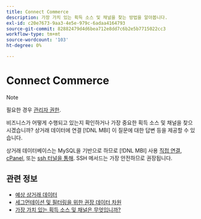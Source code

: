 ```yaml
---
title: Connect Commerce
description: 가장 가치 있는 획득 소스 및 채널을 찾는 방법을 알아봅니다.
exl-id: c20e7673-9aa3-4e5e-979c-6adaa4164793
source-git-commit: 82882479d4d6bea712e8dd7c6b2e5b7715022cc3
workflow-type: tm+mt
source-wordcount: '103'
ht-degree: 0%

---
```


# Connect Commerce

>[!NOTE]
>
>필요한 경우 [관리자 권한](../../../administrator/user-management/user-management.md).

비즈니스가 어떻게 수행되고 있는지 확인하거나 가장 중요한 획득 소스 및 채널을 찾으시겠습니까? 상거래 데이터에 연결 [!DNL MBI] 이 질문에 대한 답변 등을 제공할 수 있습니다.

상거래 데이터베이스는 MySQL을 기반으로 하므로 [!DNL MBI] 사용 [직접 연결](../integrations/mysql-via-a-direct-connection.md), [cPanel](../integrations/mysql-via-cpanel.md), 또는 [ssh 터널을 통해](../integrations/mysql-via-ssh-tunnel.md). SSH 메서드는 가장 안전하므로 권장됩니다.

## 관련 정보

* [예상 상거래 데이터](../integrations/magento-data.md)
* [세그먼테이션 및 필터링을 위한 권장 데이터 차원](../../../best-practices/segment-filter.md)
* [가장 가치 있는 획득 소스 및 채널은 무엇입니까?](../../analysis/most-value-source-channel.md)
